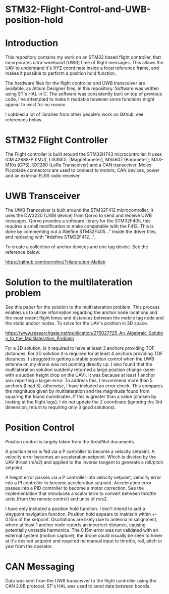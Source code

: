 # STM32-Flight-Control-and-UWB-position-hold

# Introduction
This repository contains my work on an STM32 based flight controller, that incorporates ultra-wideband (UWB) time of flight messages. This allows the UAV to understand it's XYZ coordinate inside a local reference frame, and makes it possible to perform a position hold function. 

The hardware files for the flight controller and UWB transceiver are available, as Altium Designer files, in this repository. Software was written using ST's HAL in C. The software was consistently built on top of previous code, I've attempted to make it readable however some functions might appear to exist for no reason. 

I cobbled a lot of libraries from other people's work on Github, see references below. 

# STM32 Flight Controller
The Flight controller is built around the STM32H743 microcontroller. It uses ICM 42688-P (IMU), LIS3MDL (Magnetometer), MS5607 (Barometer), MAX-M10s (GPS), SX1280 (LoRa Transceiver) and a CAN transceiver. Molex Picoblade connectors are used to connect to motors, CAN devices, power and an external ELRS radio receiver. 


# UWB Transceiver
The UWB Transceiver is built around the STM32F412 microcontroller. It uses the DW3220 (UWB device) from Qorvo to send and receive UWB messages. Qorvo provides a software library for the STM32F405, this requires a small modification to make compatable with the F412. This is done by commenting out a #define STM32F405..." inside the driver files, and replacing with "#define STM32F412...". 

To create a collection of anchor devices and one tag device. See the reference below. 

https://github.com/norrdine/Trilateration-Matlab

# Solution to the multilateration problem
See this paper for the solution to the multilateration problem. This process enables us to utilise information regarding the anchor node locations and the most recent flight times and distances between the mobile tag node and the static anchor nodes. To solve for the UAV's position in 3D space. 

https://www.researchgate.net/publication/275027725_An_Algebraic_Solution_to_the_Multilateration_Problem

For a 2D solution, is it required to have at least 3 anchors providing TOF distances. For 3D solution it is required for at least 4 anchors providing TOF distances. I struggled in getting a stable position control when the UWB antenna on my drone was not pointing directly up. I also found that the multilateration solution suddenly returned a large position change (seen with a sudden height drop on the UAV). It was because at least 1 anchor was reporting a larger error. To address this, I recommend more than 5 anchors (I had 5), otherwise, I have included an error check. This compares the magnitude given by multilateration and the magnitude found from squaring the found coordinates. If this is greater than a value (chosen by looking at the flight logs), I do not update the Z coordinate (ignoring the 3rd dimension, return to requiring only 3 good solutions). 

# Position Control
Position control is largely taken from the ArduPilot documents. 

A position error is fed via a P controller to become a velocity setpoint. A velocity error becomes an acceleration setpoint. Which is divided by the UAV thrust (m/s2) and applied to the inverse tangent to generate a roll/pitch setpoint. 

A height error passes via a P controller into velocity setpoint, velocity error into a PI controller to become acceleration setpoint. Acceleration error passes into a PID controller to become a motor correction. See the implementation that introduces a scalar term to convert between throttle units (from the remote control) and units of m/s2. 

I have only included a position hold function. I don't intend to add a waypoint navigation function. Position hold appears to maintain within +- 0.15m of the setpoint. Oscillations are likely due to antenna misalignment, where at least 1 anchor node reports an incorrect distance, causing potentially unstable harmonics. The 0.15m error was not validated with an external system (motion capture), the drone could visually be seen to hover at it's desired setpoint and required no manual input to throttle, roll, pitch or yaw from the operator. 


# CAN Messaging
Data was sent from the UWB transceiver to the flight controller using the CAN 2.0B protocol. ST's HAL was used to send data between boards. 




